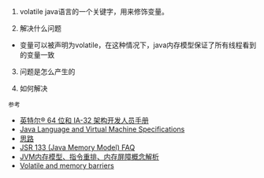 1. volatile
java语言的一个关键字，用来修饰变量。

2. 解决什么问题
* 变量可以被声明为volatile，在这种情况下，java内存模型保证了所有线程看到的变量一致


3. 问题是怎么产生的

3. 如何解决



`参考`
* [英特尔® 64 位和 IA-32 架构开发人员手册](http://www.intel.cn/content/www/cn/zh/search.html?toplevelcategory=none&query=%20IA-32%20%E6%9E%B6%E6%9E%84%E5%BC%80%E5%8F%91%E4%BA%BA%E5%91%98%E6%89%8B%E5%86%8C&keyword=%20IA-32%20%E6%9E%B6%E6%9E%84%E5%BC%80%E5%8F%91%E4%BA%BA%E5%91%98%E6%89%8B%E5%86%8C&:cq_csrf_token=undefined)
* [Java Language and Virtual Machine Specifications](https://docs.oracle.com/javase/specs/)
* [思路](https://m.baidu.com/from=1012852y/bd_page_type=1/ssid=0/uid=0/pu=usm%401%2Csz%40224_220%2Cta%40iphone___3_537/baiduid=4C4249DFF62D0E2CB400D6692713C2C0/w=0_10_/t=iphone/l=3/tc?ref=www_iphone&lid=14513022425855152384&order=1&fm=alop&tj=www_normal_1_0_10_title&vit=osres&m=8&srd=1&cltj=cloud_title&asres=1&nt=wnor&title=%E6%B7%B1%E5%85%A5%E7%90%86%E8%A7%A3volatile-%E4%BC%98%E9%9B%85de%E6%96%87-%E5%8D%9A%E5%AE%A2%E5%9B%AD&dict=30&w_qd=IlPT2AEptyoA_yijI5ugDyo9ucNVeJIp-jO&sec=22593&di=3846f6fd16cb6a81&bdenc=1&nsrc=IlPT2AEptyoA_yixCFOxXnANedT62v3IEQGG_ytK1DK6mlrte4viZQRAXj05R8qMXlvzsyPQpt5Ywk_h_GMj8hl0wvQkfjS&clk_info=%7B%22srcid%22%3A%221599%22%2C%22tplname%22%3A%22www_normal%22%2C%22t%22%3A1500457324558%2C%22xpath%22%3A%22div-a-h3%22%7D&sfOpen=1)
* [JSR 133 (Java Memory Model) FAQ](http://www.cs.umd.edu/~pugh/java/memoryModel/jsr-133-faq.html#volatile)
* [JVM内存模型、指令重排、内存屏障概念解析](http://www.cnblogs.com/chenyangyao/p/5269622.html)
* [Volatile and memory barriers](http://jpbempel.blogspot.co.uk/2013/05/volatile-and-memory-barriers.html)